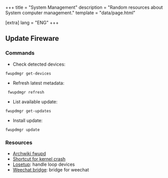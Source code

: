 +++
title = "System Management"
description = "Random resources about System computer management."
template = "data/page.html"

[extra]
lang = "ENG"
+++

## Update Fireware

### Commands

* Check detected devices:
```
fwupdmgr get-devices
```

* Refresh latest metadata:
```
 fwupdmgr refresh
```
* List available update:
```
fwupdmgr get-updates
```
* Install update:
```
fwupdmgr update
```

### Resources

* [Archwiki fwupd](https://wiki.archlinux.org/title/Fwupd)
* [Shortcut for kernel crash](https://wiki.archlinux.org/title/Keyboard_shortcuts)
* [Losetup](https://www.computerhope.com/unix/losetup.htm): handle loop devices
* [Weechat bridge](https://megalithic.io/thoughts/weechat-setup-with-irc-bitlbee-slack): bridge for weechat
